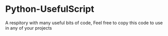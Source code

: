 # Python-UsefulScript
A respitory with many useful bits of code,
Feel free to copy this code to use in any of your projects
